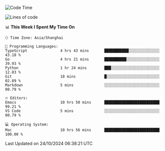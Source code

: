 <!--START_SECTION:waka-->
![Code Time](http://img.shields.io/badge/Code%20Time-2%2C251%20hrs%2026%20mins-blue)

![Lines of code](https://img.shields.io/badge/From%20Hello%20World%20I%27ve%20Written-308.1%20thousand%20lines%20of%20code-blue)

📊 **This Week I Spent My Time On** 

```text
🕑︎ Time Zone: Asia/Shanghai

💬 Programming Languages: 
TypeScript               4 hrs 43 mins       ███████████░░░░░░░░░░░░░░   43.18 % 
Go                       4 hrs 21 mins       ██████████░░░░░░░░░░░░░░░   39.93 % 
Python                   1 hr 24 mins        ███░░░░░░░░░░░░░░░░░░░░░░   12.83 % 
Git                      18 mins             █░░░░░░░░░░░░░░░░░░░░░░░░   02.89 % 
Markdown                 5 mins              ░░░░░░░░░░░░░░░░░░░░░░░░░   00.79 % 

🔥 Editors: 
Emacs                    10 hrs 50 mins      █████████████████████████   99.21 % 
VS Code                  5 mins              ░░░░░░░░░░░░░░░░░░░░░░░░░   00.79 % 

💻 Operating System: 
Mac                      10 hrs 56 mins      █████████████████████████   100.00 % 
```


 Last Updated on 24/10/2024 06:38:21 UTC
<!--END_SECTION:waka-->
